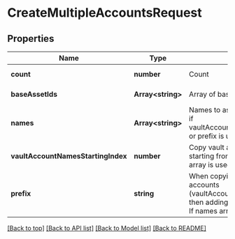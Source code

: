 # CreateMultipleAccountsRequest

## Properties

|Name | Type | Description | Notes|
|------------ | ------------- | ------------- | -------------|
|**count** | **number** | Count | [default to undefined]|
|**baseAssetIds** | **Array&lt;string&gt;** | Array of base asset IDs | [default to undefined]|
|**names** | **Array&lt;string&gt;** | Names to assign to vault accounts. if vaultAccountNamesStartingIndex or prefix is used it\&#39;ll fail | [optional] [default to undefined]|
|**vaultAccountNamesStartingIndex** | **number** | Copy vault accounts names starting from this index. If names array is used it\&#39;ll fail | [optional] [default to undefined]|
|**prefix** | **string** | When copying from existing vault accounts (vaultAccountNamesStartingIndex) then adding a prefix to the names. If names array is used it\&#39;ll fail | [optional] [default to undefined]|




[[Back to top]](#) [[Back to API list]](../../README.md#documentation-for-api-endpoints) [[Back to Model list]](../../README.md#documentation-for-models) [[Back to README]](../../README.md)
